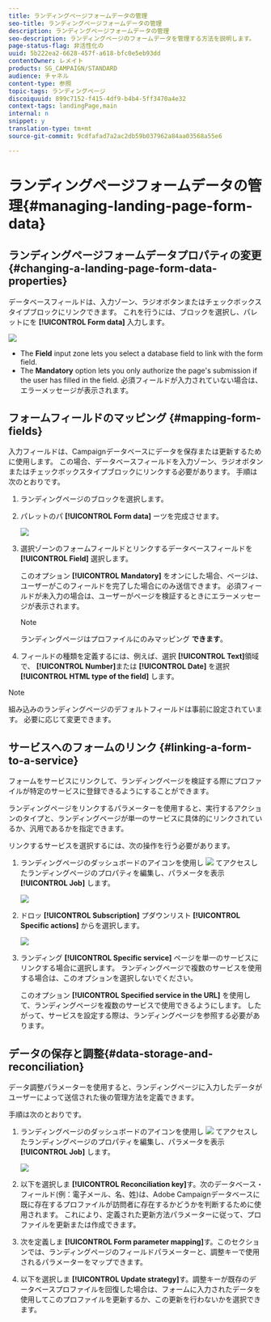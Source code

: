 ```yaml
---
title: ランディングページフォームデータの管理
seo-title: ランディングページフォームデータの管理
description: ランディングページフォームデータの管理
seo-description: ランディングページのフォームデータを管理する方法を説明します。
page-status-flag: 非活性化の
uuid: 5b222ea2-6628-457f-a618-bfc0e5eb93dd
contentOwner: レメイト
products: SG_CAMPAIGN/STANDARD
audience: チャネル
content-type: 参照
topic-tags: ランディングページ
discoiquuid: 899c7152-f415-4df9-b4b4-5ff3470a4e32
context-tags: landingPage,main
internal: n
snippet: y
translation-type: tm+mt
source-git-commit: 9cdfafad7a2ac2db59b037962a84aa03568a55e6

---
```



# ランディングページフォームデータの管理{#managing-landing-page-form-data}

## ランディングページフォームデータプロパティの変更{#changing-a-landing-page-form-data-properties}

データベースフィールドは、入力ゾーン、ラジオボタンまたはチェックボックスタイプブロックにリンクできます。 これを行うには、ブロックを選択し、パレットにを **[!UICONTROL Form data]** 入力します。

![](assets/delivery_content_9.png)

* The **Field** input zone lets you select a database field to link with the form field.
* The **Mandatory** option lets you only authorize the page's submission if the user has filled in the field. 必須フィールドが入力されていない場合は、エラーメッセージが表示されます。

## フォームフィールドのマッピング {#mapping-form-fields}

入力フィールドは、Campaignデータベースにデータを保存または更新するために使用します。 この場合、データベースフィールドを入力ゾーン、ラジオボタンまたはチェックボックスタイプブロックにリンクする必要があります。 手順は次のとおりです。

1. ランディングページのブロックを選択します。
1. パレットのパ **[!UICONTROL Form data]** ーツを完成させます。

   ![](assets/editing_lp_content_4.png)

1. 選択ゾーンのフォームフィールドとリンクするデータベースフィールドを **[!UICONTROL Field]** 選択します。

   このオプション **[!UICONTROL Mandatory]** をオンにした場合、ページは、ユーザーがこのフィールドを完了した場合にのみ送信できます。 必須フィールドが未入力の場合は、ユーザーがページを検証するときにエラーメッセージが表示されます。

   >[!NOTE]
   >
   >ランディングページはプロファイルにのみマッピング **できます**。

1. フィールドの種類を定義するには、例えば、選択 **[!UICONTROL Text]**&#x200B;領域で、 **[!UICONTROL Number]**&#x200B;または **[!UICONTROL Date]** を選択 **[!UICONTROL HTML type of the field]** します。

>[!NOTE]
>
>組み込みのランディングページのデフォルトフィールドは事前に設定されています。 必要に応じて変更できます。

## サービスへのフォームのリンク {#linking-a-form-to-a-service}

フォームをサービスにリンクして、ランディングページを検証する際にプロファイルが特定のサービスに登録できるようにすることができます。

ランディングページをリンクするパラメーターを使用すると、実行するアクションのタイプと、ランディングページが単一のサービスに具体的にリンクされているか、汎用であるかを指定できます。

リンクするサービスを選択するには、次の操作を行う必要があります。

1. ランディングページのダッシュボードのアイコンを使用し ![](assets/edit_darkgrey-24px.png) てアクセスしたランディングページのプロパティを編集し、パラメータを表示 **[!UICONTROL Job]** します。

   ![](assets/lp_edit_properties_button.png)

1. ドロッ **[!UICONTROL Subscription]** プダウンリスト **[!UICONTROL Specific actions]** からを選択します。

   ![](assets/lp_parameters_5.png)

1. ランディング **[!UICONTROL Specific service]** ページを単一のサービスにリンクする場合に選択します。 ランディングページで複数のサービスを使用する場合は、このオプションを選択しないでください。

   このオプション **[!UICONTROL Specified service in the URL]** を使用して、ランディングページを複数のサービスで使用できるようにします。 したがって、サービスを設定する際は、ランディングページを参照する必要があります。

## データの保存と調整{#data-storage-and-reconciliation}

データ調整パラメーターを使用すると、ランディングページに入力したデータがユーザーによって送信された後の管理方法を定義できます。

手順は次のとおりです。

1. ランディングページのダッシュボードのアイコンを使用し ![](assets/edit_darkgrey-24px.png) てアクセスしたランディングページのプロパティを編集し、パラメータを表示 **[!UICONTROL Job]** します。

   ![](assets/lp_parameters_4.png)

1. 以下を選択しま **[!UICONTROL Reconciliation key]**&#x200B;す。次のデータベース・フィールド(例：電子メール、名、姓)は、Adobe Campaignデータベースに既に存在するプロファイルが訪問者に存在するかどうかを判断するために使用されます。 これにより、定義された更新方法パラメーターに従って、プロファイルを更新または作成できます。
1. 次を定義しま **[!UICONTROL Form parameter mapping]**&#x200B;す。このセクションでは、ランディングページのフィールドパラメーターと、調整キーで使用されるパラメーターをマップできます。
1. 以下を選択しま **[!UICONTROL Update strategy]**&#x200B;す。調整キーが既存のデータベースプロファイルを回復した場合は、フォームに入力されたデータを使用してこのプロファイルを更新するか、この更新を行わないかを選択できます。

